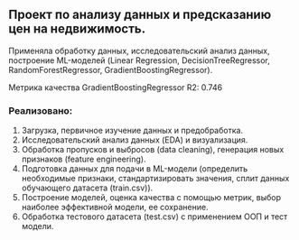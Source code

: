 ## Проект по анализу данных и предсказанию цен на недвижимость. 

Применяла обработку данных, исследовательский анализ данных, построение ML-моделей 
(Linear Regression, DecisionTreeRegressor, RandomForestRegressor, GradientBoostingRegressor).

Метрика качества GradientBoostingRegressor R2: 0.746


### Реализовано:
1. Загрузка, первичное изучение данных и предобработка.
2. Исследовательский анализ данных (EDA) и визуализация.
3. Обработка пропусков и выбросов (data cleaning), генерация новых признаков (feature engineering).
4. Подготовка данных для подачи в ML-модели (определить необходимые признаки, стандартизировать значения, сплит данных обучающего датасета (train.csv)).
5. Построение моделей, оценка качества с помощью метрик, выбор наиболее эффективной модели, ее сохранение.
6. Обработка тестового датасета (test.csv) с применением ООП и тест модели.
